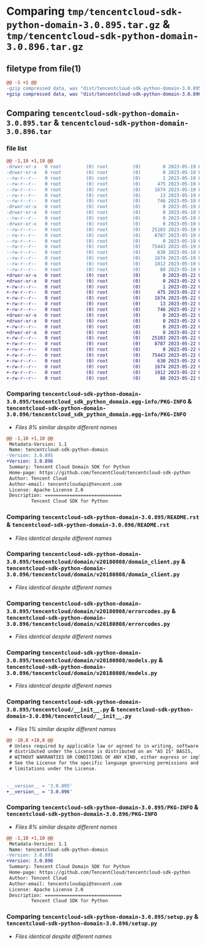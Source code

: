 # Comparing `tmp/tencentcloud-sdk-python-domain-3.0.895.tar.gz` & `tmp/tencentcloud-sdk-python-domain-3.0.896.tar.gz`

## filetype from file(1)

```diff
@@ -1 +1 @@
-gzip compressed data, was "dist/tencentcloud-sdk-python-domain-3.0.895.tar", last modified: Fri May 19 02:49:23 2023, max compression
+gzip compressed data, was "dist/tencentcloud-sdk-python-domain-3.0.896.tar", last modified: Mon May 22 00:21:32 2023, max compression
```

## Comparing `tencentcloud-sdk-python-domain-3.0.895.tar` & `tencentcloud-sdk-python-domain-3.0.896.tar`

### file list

```diff
@@ -1,19 +1,19 @@
-drwxr-xr-x   0 root         (0) root         (0)        0 2023-05-19 02:49:23.000000 tencentcloud-sdk-python-domain-3.0.895/
-drwxr-xr-x   0 root         (0) root         (0)        0 2023-05-19 02:49:23.000000 tencentcloud-sdk-python-domain-3.0.895/tencentcloud_sdk_python_domain.egg-info/
--rw-r--r--   0 root         (0) root         (0)        1 2023-05-19 02:49:23.000000 tencentcloud-sdk-python-domain-3.0.895/tencentcloud_sdk_python_domain.egg-info/dependency_links.txt
--rw-r--r--   0 root         (0) root         (0)      475 2023-05-19 02:49:23.000000 tencentcloud-sdk-python-domain-3.0.895/tencentcloud_sdk_python_domain.egg-info/SOURCES.txt
--rw-r--r--   0 root         (0) root         (0)     1674 2023-05-19 02:49:23.000000 tencentcloud-sdk-python-domain-3.0.895/tencentcloud_sdk_python_domain.egg-info/PKG-INFO
--rw-r--r--   0 root         (0) root         (0)       13 2023-05-19 02:49:23.000000 tencentcloud-sdk-python-domain-3.0.895/tencentcloud_sdk_python_domain.egg-info/top_level.txt
--rw-r--r--   0 root         (0) root         (0)      746 2023-05-19 02:49:23.000000 tencentcloud-sdk-python-domain-3.0.895/README.rst
-drwxr-xr-x   0 root         (0) root         (0)        0 2023-05-19 02:49:23.000000 tencentcloud-sdk-python-domain-3.0.895/tencentcloud/
-drwxr-xr-x   0 root         (0) root         (0)        0 2023-05-19 02:49:23.000000 tencentcloud-sdk-python-domain-3.0.895/tencentcloud/domain/
--rw-r--r--   0 root         (0) root         (0)        0 2023-05-19 02:49:23.000000 tencentcloud-sdk-python-domain-3.0.895/tencentcloud/domain/__init__.py
-drwxr-xr-x   0 root         (0) root         (0)        0 2023-05-19 02:49:23.000000 tencentcloud-sdk-python-domain-3.0.895/tencentcloud/domain/v20180808/
--rw-r--r--   0 root         (0) root         (0)    25103 2023-05-19 02:49:23.000000 tencentcloud-sdk-python-domain-3.0.895/tencentcloud/domain/v20180808/domain_client.py
--rw-r--r--   0 root         (0) root         (0)     8787 2023-05-19 02:49:23.000000 tencentcloud-sdk-python-domain-3.0.895/tencentcloud/domain/v20180808/errorcodes.py
--rw-r--r--   0 root         (0) root         (0)        0 2023-05-19 02:49:23.000000 tencentcloud-sdk-python-domain-3.0.895/tencentcloud/domain/v20180808/__init__.py
--rw-r--r--   0 root         (0) root         (0)    75443 2023-05-19 02:49:23.000000 tencentcloud-sdk-python-domain-3.0.895/tencentcloud/domain/v20180808/models.py
--rw-r--r--   0 root         (0) root         (0)      630 2023-05-19 02:49:23.000000 tencentcloud-sdk-python-domain-3.0.895/tencentcloud/__init__.py
--rw-r--r--   0 root         (0) root         (0)     1674 2023-05-19 02:49:23.000000 tencentcloud-sdk-python-domain-3.0.895/PKG-INFO
--rw-r--r--   0 root         (0) root         (0)     1012 2023-05-19 02:49:23.000000 tencentcloud-sdk-python-domain-3.0.895/setup.py
--rw-r--r--   0 root         (0) root         (0)       88 2023-05-19 02:49:23.000000 tencentcloud-sdk-python-domain-3.0.895/setup.cfg
+drwxr-xr-x   0 root         (0) root         (0)        0 2023-05-22 00:21:32.000000 tencentcloud-sdk-python-domain-3.0.896/
+drwxr-xr-x   0 root         (0) root         (0)        0 2023-05-22 00:21:32.000000 tencentcloud-sdk-python-domain-3.0.896/tencentcloud_sdk_python_domain.egg-info/
+-rw-r--r--   0 root         (0) root         (0)        1 2023-05-22 00:21:32.000000 tencentcloud-sdk-python-domain-3.0.896/tencentcloud_sdk_python_domain.egg-info/dependency_links.txt
+-rw-r--r--   0 root         (0) root         (0)      475 2023-05-22 00:21:32.000000 tencentcloud-sdk-python-domain-3.0.896/tencentcloud_sdk_python_domain.egg-info/SOURCES.txt
+-rw-r--r--   0 root         (0) root         (0)     1674 2023-05-22 00:21:32.000000 tencentcloud-sdk-python-domain-3.0.896/tencentcloud_sdk_python_domain.egg-info/PKG-INFO
+-rw-r--r--   0 root         (0) root         (0)       13 2023-05-22 00:21:32.000000 tencentcloud-sdk-python-domain-3.0.896/tencentcloud_sdk_python_domain.egg-info/top_level.txt
+-rw-r--r--   0 root         (0) root         (0)      746 2023-05-22 00:21:32.000000 tencentcloud-sdk-python-domain-3.0.896/README.rst
+drwxr-xr-x   0 root         (0) root         (0)        0 2023-05-22 00:21:32.000000 tencentcloud-sdk-python-domain-3.0.896/tencentcloud/
+drwxr-xr-x   0 root         (0) root         (0)        0 2023-05-22 00:21:32.000000 tencentcloud-sdk-python-domain-3.0.896/tencentcloud/domain/
+-rw-r--r--   0 root         (0) root         (0)        0 2023-05-22 00:21:32.000000 tencentcloud-sdk-python-domain-3.0.896/tencentcloud/domain/__init__.py
+drwxr-xr-x   0 root         (0) root         (0)        0 2023-05-22 00:21:32.000000 tencentcloud-sdk-python-domain-3.0.896/tencentcloud/domain/v20180808/
+-rw-r--r--   0 root         (0) root         (0)    25103 2023-05-22 00:21:32.000000 tencentcloud-sdk-python-domain-3.0.896/tencentcloud/domain/v20180808/domain_client.py
+-rw-r--r--   0 root         (0) root         (0)     8787 2023-05-22 00:21:32.000000 tencentcloud-sdk-python-domain-3.0.896/tencentcloud/domain/v20180808/errorcodes.py
+-rw-r--r--   0 root         (0) root         (0)        0 2023-05-22 00:21:32.000000 tencentcloud-sdk-python-domain-3.0.896/tencentcloud/domain/v20180808/__init__.py
+-rw-r--r--   0 root         (0) root         (0)    75443 2023-05-22 00:21:32.000000 tencentcloud-sdk-python-domain-3.0.896/tencentcloud/domain/v20180808/models.py
+-rw-r--r--   0 root         (0) root         (0)      630 2023-05-22 00:21:32.000000 tencentcloud-sdk-python-domain-3.0.896/tencentcloud/__init__.py
+-rw-r--r--   0 root         (0) root         (0)     1674 2023-05-22 00:21:32.000000 tencentcloud-sdk-python-domain-3.0.896/PKG-INFO
+-rw-r--r--   0 root         (0) root         (0)     1012 2023-05-22 00:21:32.000000 tencentcloud-sdk-python-domain-3.0.896/setup.py
+-rw-r--r--   0 root         (0) root         (0)       88 2023-05-22 00:21:32.000000 tencentcloud-sdk-python-domain-3.0.896/setup.cfg
```

### Comparing `tencentcloud-sdk-python-domain-3.0.895/tencentcloud_sdk_python_domain.egg-info/PKG-INFO` & `tencentcloud-sdk-python-domain-3.0.896/tencentcloud_sdk_python_domain.egg-info/PKG-INFO`

 * *Files 8% similar despite different names*

```diff
@@ -1,10 +1,10 @@
 Metadata-Version: 1.1
 Name: tencentcloud-sdk-python-domain
-Version: 3.0.895
+Version: 3.0.896
 Summary: Tencent Cloud Domain SDK for Python
 Home-page: https://github.com/TencentCloud/tencentcloud-sdk-python
 Author: Tencent Cloud
 Author-email: tencentcloudapi@tencent.com
 License: Apache License 2.0
 Description: ============================
         Tencent Cloud SDK for Python
```

### Comparing `tencentcloud-sdk-python-domain-3.0.895/README.rst` & `tencentcloud-sdk-python-domain-3.0.896/README.rst`

 * *Files identical despite different names*

### Comparing `tencentcloud-sdk-python-domain-3.0.895/tencentcloud/domain/v20180808/domain_client.py` & `tencentcloud-sdk-python-domain-3.0.896/tencentcloud/domain/v20180808/domain_client.py`

 * *Files identical despite different names*

### Comparing `tencentcloud-sdk-python-domain-3.0.895/tencentcloud/domain/v20180808/errorcodes.py` & `tencentcloud-sdk-python-domain-3.0.896/tencentcloud/domain/v20180808/errorcodes.py`

 * *Files identical despite different names*

### Comparing `tencentcloud-sdk-python-domain-3.0.895/tencentcloud/domain/v20180808/models.py` & `tencentcloud-sdk-python-domain-3.0.896/tencentcloud/domain/v20180808/models.py`

 * *Files identical despite different names*

### Comparing `tencentcloud-sdk-python-domain-3.0.895/tencentcloud/__init__.py` & `tencentcloud-sdk-python-domain-3.0.896/tencentcloud/__init__.py`

 * *Files 1% similar despite different names*

```diff
@@ -10,8 +10,8 @@
 # Unless required by applicable law or agreed to in writing, software
 # distributed under the License is distributed on an "AS IS" BASIS,
 # WITHOUT WARRANTIES OR CONDITIONS OF ANY KIND, either express or implied.
 # See the License for the specific language governing permissions and
 # limitations under the License.
 
 
-__version__ = '3.0.895'
+__version__ = '3.0.896'
```

### Comparing `tencentcloud-sdk-python-domain-3.0.895/PKG-INFO` & `tencentcloud-sdk-python-domain-3.0.896/PKG-INFO`

 * *Files 8% similar despite different names*

```diff
@@ -1,10 +1,10 @@
 Metadata-Version: 1.1
 Name: tencentcloud-sdk-python-domain
-Version: 3.0.895
+Version: 3.0.896
 Summary: Tencent Cloud Domain SDK for Python
 Home-page: https://github.com/TencentCloud/tencentcloud-sdk-python
 Author: Tencent Cloud
 Author-email: tencentcloudapi@tencent.com
 License: Apache License 2.0
 Description: ============================
         Tencent Cloud SDK for Python
```

### Comparing `tencentcloud-sdk-python-domain-3.0.895/setup.py` & `tencentcloud-sdk-python-domain-3.0.896/setup.py`

 * *Files identical despite different names*

